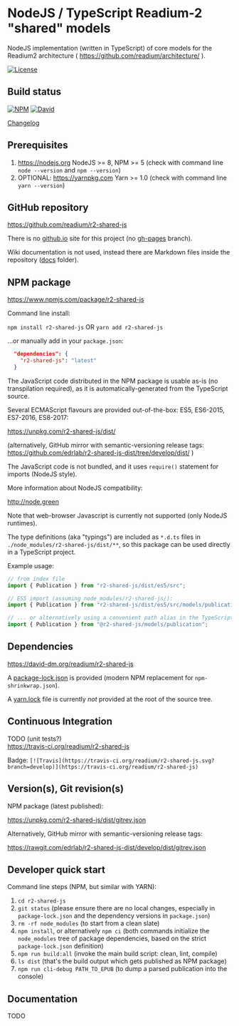 # NodeJS / TypeScript Readium-2 "shared" models

NodeJS implementation (written in TypeScript) of core models for the Readium2 architecture ( https://github.com/readium/architecture/ ).

[![License](https://img.shields.io/badge/License-BSD%203--Clause-blue.svg)](/LICENSE)

## Build status

[![NPM](https://img.shields.io/npm/v/r2-shared-js.svg)](https://www.npmjs.com/package/r2-shared-js) [![David](https://david-dm.org/readium/r2-shared-js/status.svg)](https://david-dm.org/readium/r2-shared-js)

[Changelog](/CHANGELOG.md)

## Prerequisites

1) https://nodejs.org NodeJS >= 8, NPM >= 5 (check with command line `node --version` and `npm --version`)
2) OPTIONAL: https://yarnpkg.com Yarn >= 1.0 (check with command line `yarn --version`)

## GitHub repository

https://github.com/readium/r2-shared-js

There is no [github.io](https://readium.github.io/r2-shared-js) site for this project (no [gh-pages](https://github.com/readium/r2-shared-js/tree/gh-pages) branch).

Wiki documentation is not used, instead there are Markdown files inside the repository ([docs](https://github.com/readium/r2-shared-js/tree/develop/docs) folder).

## NPM package

https://www.npmjs.com/package/r2-shared-js

Command line install:

`npm install r2-shared-js`
OR
`yarn add r2-shared-js`

...or manually add in your `package.json`:
```json
  "dependencies": {
    "r2-shared-js": "latest"
  }
```

The JavaScript code distributed in the NPM package is usable as-is (no transpilation required), as it is automatically-generated from the TypeScript source.

Several ECMAScript flavours are provided out-of-the-box: ES5, ES6-2015, ES7-2016, ES8-2017:

https://unpkg.com/r2-shared-js/dist/

(alternatively, GitHub mirror with semantic-versioning release tags: https://github.com/edrlab/r2-shared-js-dist/tree/develop/dist/ )

The JavaScript code is not bundled, and it uses `require()` statement for imports (NodeJS style).

More information about NodeJS compatibility:

http://node.green

Note that web-browser Javascript is currently not supported (only NodeJS runtimes).

 The type definitions (aka "typings") are included as `*.d.ts` files in `./node_modules/r2-shared-js/dist/**`, so this package can be used directly in a TypeScript project.
 
 Example usage:

```javascript
// from index file
import { Publication } from "r2-shared-js/dist/es5/src";

// ES5 import (assuming node_modules/r2-shared-js/):
import { Publication } from "r2-shared-js/dist/es5/src/models/publication";

// ... or alternatively using a convenient path alias in the TypeScript config (+ WebPack etc.):
import { Publication } from "@r2-shared-js/models/publication";
```

## Dependencies

https://david-dm.org/readium/r2-shared-js

A [package-lock.json](https://github.com/readium/r2-shared-js/blob/develop/package-lock.json) is provided (modern NPM replacement for `npm-shrinkwrap.json`).

A [yarn.lock](https://github.com/readium/r2-shared-js/blob/develop/yarn.lock) file is currently *not* provided at the root of the source tree.

## Continuous Integration

TODO (unit tests?)  
https://travis-ci.org/readium/r2-shared-js

Badge: `[![Travis](https://travis-ci.org/readium/r2-shared-js.svg?branch=develop)](https://travis-ci.org/readium/r2-shared-js)`

## Version(s), Git revision(s)

NPM package (latest published):

https://unpkg.com/r2-shared-js/dist/gitrev.json

Alternatively, GitHub mirror with semantic-versioning release tags:

https://rawgit.com/edrlab/r2-shared-js-dist/develop/dist/gitrev.json

## Developer quick start

Command line steps (NPM, but similar with YARN):

1) `cd r2-shared-js`
2) `git status` (please ensure there are no local changes, especially in `package-lock.json` and the dependency versions in `package.json`)
3) `rm -rf node_modules` (to start from a clean slate)
4) `npm install`, or alternatively `npm ci` (both commands initialize the `node_modules` tree of package dependencies, based on the strict `package-lock.json` definition)
5) `npm run build:all` (invoke the main build script: clean, lint, compile)
6) `ls dist` (that's the build output which gets published as NPM package)
7) `npm run cli-debug PATH_TO_EPUB` (to dump a parsed publication into the console)

## Documentation

TODO
